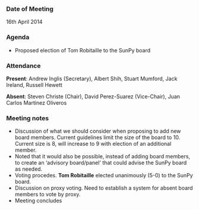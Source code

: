 ### Date of Meeting

16th April 2014

### Agenda

- Proposed election of Tom Robitaille to the SunPy board

### Attendance

**Present**: Andrew Inglis (Secretary), Albert Shih, Stuart Mumford, Jack Ireland, Russell Hewett

**Absent**: Steven Christe (Chair), David Perez-Suarez (Vice-Chair), Juan Carlos Martinez Oliveros

### Meeting notes

- Discussion of what we should consider when proposing to add new board members. Current guidelines limit the size of the board to 10. Current size is 8, will increase to 9 with election of an additional member.
- Noted that it would also be possible, instead of adding board members, to create an ‘advisory board/panel' that could advise the SunPy board as needed.
- Voting procedes. **Tom Robitaille** elected unanimously (5-0) to the SunPy board.
- Discussion on proxy voting. Need to establish a system for absent board members to vote by proxy.
- Meeting concludes
